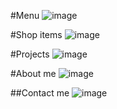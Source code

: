 #Menu
![image](https://user-images.githubusercontent.com/63144964/187068581-f350cf68-f94a-49f7-85bc-c888ace2292f.png)

#Shop items
![image](https://user-images.githubusercontent.com/63144964/187068592-58513db2-14b3-4cef-b091-05aa163888e4.png)

#Projects
![image](https://user-images.githubusercontent.com/63144964/187068620-8d512e35-f453-4af7-afd3-6a2e629c59d6.png)

#About me
![image](https://user-images.githubusercontent.com/63144964/187068628-06ec81c5-ad9c-4d18-b282-6e63a3dac111.png)

##Contact me
![image](https://user-images.githubusercontent.com/63144964/187068639-b725de1b-d976-4d49-8983-0e64d64f0ac6.png)
